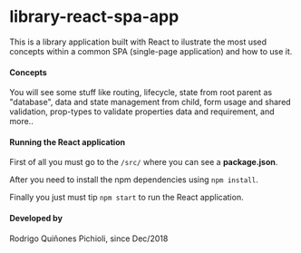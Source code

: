 # library-react-spa-app

This is a library application built with React to ilustrate the most used concepts within a common SPA (single-page application) and how to use it.

#### Concepts
You will see some stuff like routing, lifecycle, state from root parent as "database", data and state management from child, form usage and shared validation, prop-types to validate properties data and requirement, and more..

#### Running the React application
First of all you must go to the ```/src/``` where you can see a **package.json**. 

After you need to install the npm dependencies using ```npm install```.

Finally you just must tip ```npm start``` to run the React application.

#### Developed by
Rodrigo Quiñones Pichioli, since Dec/2018
